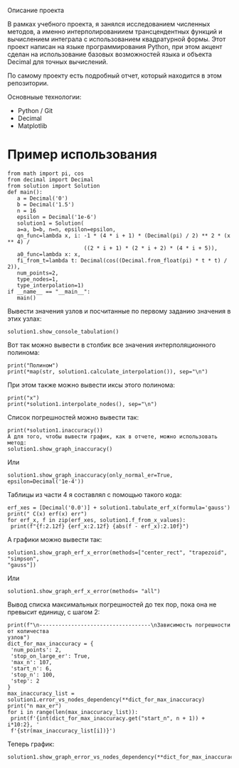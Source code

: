 Описание проекта

В рамках учебного проекта, я занялся исследованием численных методов, а именно интерполированиием трансцендентных функций и вычислением интеграла с использованием квадратурной формы. 
Этот проект написан на языке программирования Python, при этом акцент сделан на использование базовых возможностей языка и объекта Decimal для точных вычислений.

По самому проекту есть подробный отчет, который находится в этом репозитории.

Основныые технологии:
- Python / Git
- Decimal
- Matplotlib

# Пример использования

```
from math import pi, cos
from decimal import Decimal
from solution import Solution
def main():
   a = Decimal('0')
   b = Decimal('1.5')
   n = 16
   epsilon = Decimal('1e-6')
   solution1 = Solution(
   a=a, b=b, n=n, epsilon=epsilon,
   qn_func=lambda x, i: -1 * (4 * i + 1) * (Decimal(pi) / 2) ** 2 * (x ** 4) /
                        ((2 * i + 1) * (2 * i + 2) * (4 * i + 5)),
   a0_func=lambda x: x,
   fi_from_t=lambda t: Decimal(cos((Decimal.from_float(pi) * t * t) / 2)),
   num_points=2,
   type_nodes=1,
   type_interpolation=1)
if __name__ == "__main__":
   main()
```

Вывести значения узлов и посчитанные по первому заданию значения в этих узлах:
```
solution1.show_console_tabulation()
```

Вот так можно вывести в столбик все значения интерполяционного полинома:
```
print("Полином")
print(*map(str, solution1.calculate_interpolation()), sep="\n")
```

При этом также можно вывести иксы этого полинома:
```
print("x")
print(*solution1.interpolate_nodes(), sep="\n")
```

Список погрешностей можно вывести так:
```
print(*solution1.inaccuracy())
А для того, чтобы вывести график, как в отчете, можно использовать метод:
solution1.show_graph_inaccuracy()
```
Или
```
solution1.show_graph_inaccuracy(only_normal_er=True, epsilon=Decimal('1e-4'))
```

Таблицы из части 4 я составлял с помощью такого кода:
```
erf_xes = [Decimal('0.0')] + solution1.tabulate_erf_x(formula='gauss')
print(" C(x) erf(x) err")
for erf_x, f in zip(erf_xes, solution1.f_from_x_values):
 print(f"{f:2.12f} {erf_x:2.12f} {abs(f - erf_x):2.10f}")
```

А графики можно вывести так:
```
solution1.show_graph_erf_x_error(methods=["center_rect", "trapezoid", "simpson", 
"gauss"])
```
Или
```
solution1.show_graph_erf_x_error(methods= "all")
```

Вывод списка максимальных погрешностей до тех пор, пока она не превысит единицу, с шагом 2:
```
print(f"\n-----------------------------------\nЗависимость погрешности от количества 
узлов")
dict_for_max_inaccuracy = {
 'num_points': 2,
 'stop_on_large_er': True,
 'max_n': 107,
 'start_n': 6,
 'stop_n': 100,
 'step': 2
}
max_inaccuracy_list = solution1.error_vs_nodes_dependency(**dict_for_max_inaccuracy)
print("n max_er")
for i in range(len(max_inaccuracy_list)):
 print(f'{int(dict_for_max_inaccuracy.get("start_n", n + 1)) + i*10:2}, '
 f'{str(max_inaccuracy_list[i])}')
```

Теперь график:
```
solution1.show_graph_error_vs_nodes_dependency(**dict_for_max_inaccuracy)
```

